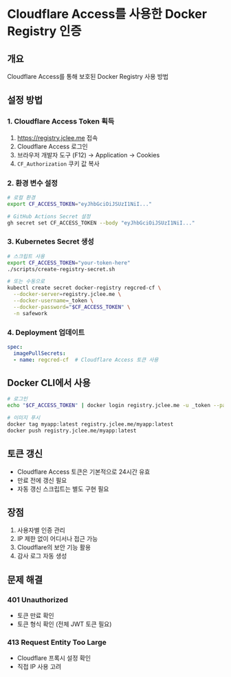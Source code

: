 # Cloudflare Access를 사용한 Docker Registry 인증

## 개요
Cloudflare Access를 통해 보호된 Docker Registry 사용 방법

## 설정 방법

### 1. Cloudflare Access Token 획득
1. https://registry.jclee.me 접속
2. Cloudflare Access 로그인
3. 브라우저 개발자 도구 (F12) → Application → Cookies
4. `CF_Authorization` 쿠키 값 복사

### 2. 환경 변수 설정

```bash
# 로컬 환경
export CF_ACCESS_TOKEN="eyJhbGciOiJSUzI1NiI..."

# GitHub Actions Secret 설정
gh secret set CF_ACCESS_TOKEN --body "eyJhbGciOiJSUzI1NiI..."
```

### 3. Kubernetes Secret 생성

```bash
# 스크립트 사용
export CF_ACCESS_TOKEN="your-token-here"
./scripts/create-registry-secret.sh

# 또는 수동으로
kubectl create secret docker-registry regcred-cf \
  --docker-server=registry.jclee.me \
  --docker-username=_token \
  --docker-password="$CF_ACCESS_TOKEN" \
  -n safework
```

### 4. Deployment 업데이트

```yaml
spec:
  imagePullSecrets:
  - name: regcred-cf  # Cloudflare Access 토큰 사용
```

## Docker CLI에서 사용

```bash
# 로그인
echo "$CF_ACCESS_TOKEN" | docker login registry.jclee.me -u _token --password-stdin

# 이미지 푸시
docker tag myapp:latest registry.jclee.me/myapp:latest
docker push registry.jclee.me/myapp:latest
```

## 토큰 갱신
- Cloudflare Access 토큰은 기본적으로 24시간 유효
- 만료 전에 갱신 필요
- 자동 갱신 스크립트는 별도 구현 필요

## 장점
1. 사용자별 인증 관리
2. IP 제한 없이 어디서나 접근 가능
3. Cloudflare의 보안 기능 활용
4. 감사 로그 자동 생성

## 문제 해결

### 401 Unauthorized
- 토큰 만료 확인
- 토큰 형식 확인 (전체 JWT 토큰 필요)

### 413 Request Entity Too Large
- Cloudflare 프록시 설정 확인
- 직접 IP 사용 고려
